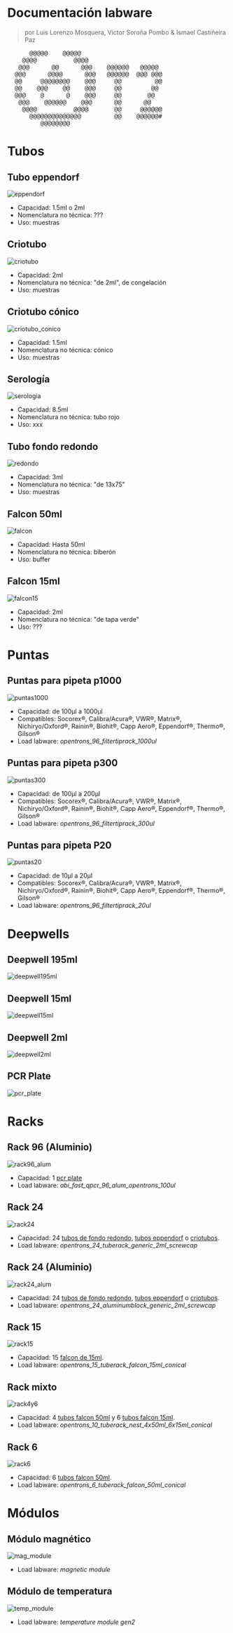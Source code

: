 # Documentación labware
> por Luis Lorenzo Mosquera, Victor Soroña Pombo & Ismael Castiñeira Paz  
<pre>
      @@@@@    @@@@@
    @@@@          @@@@
   @@@      @@      @@@    @@@@@@   @@@@@
  @@@      @@@@      @@@   @@@@@@  @@@ @@@
  @@     @@@@@@@@    @@@     @@         @@
  @@    @@@    @@    @@@     @@        @@
  @@@    @      @    @@@     @@       @@
   @@@    @@@@@@    @@@      @@      @@
    @@@@          @@@@       @@     @@@@@@
      @@@@@@@@@@@@@@         @@    @@@@@@#
         @@@@@@@@
</pre>

# Tubos

<a id="eppendorf"></a>  

## Tubo eppendorf  

![eppendorf](img/labware/eppendorf.jpeg)  

* Capacidad: 1.5ml o 2ml
* Nomenclatura no técnica: ???
* Uso: muestras

<a id="criotubo"></a>  

## Criotubo  

![criotubo](img/labware/criotubo.jpeg)  

* Capacidad: 2ml
* Nomenclatura no técnica: "de 2ml", de congelación
* Uso: muestras

<a id="criotubo_conico"></a>  

## Criotubo cónico 

![criotubo_conico](img/labware/criotubo_conico.jpg)  

* Capacidad: 1.5ml
* Nomenclatura no técnica: cónico
* Uso: muestras

<a id="serologia"></a>  

## Serología 

![serologia](img/labware/serologia.jpg)  

* Capacidad: 8.5ml
* Nomenclatura no técnica: tubo rojo
* Uso: xxx

<a id="f_redondo"></a>  

## Tubo fondo redondo  

![redondo](img/labware/redondo.jpeg)  

* Capacidad: 3ml
* Nomenclatura no técnica: "de 13x75"
* Uso: muestras

<a id="falcon50"></a>  

## Falcon 50ml  

![falcon](img/labware/falcon50.jpeg)  

* Capacidad: Hasta 50ml
* Nomenclatura no técnica: biberón
* Uso: buffer

<a id="falcon15"></a>  

## Falcon 15ml  

![falcon15](img/labware/falcon15.jpg)  

* Capacidad: 2ml
* Nomenclatura no técnica: "de tapa verde"
* Uso: ???

# Puntas

<a id="puntas1000"></a>  

## Puntas para pipeta p1000  

![puntas1000](img/labware/puntas1000.jpeg)  

* Capacidad: de 100µl a 1000µl
* Compatibles: Socorex®, Calibra/Acura®, VWR®, Matrix®, Nichiryo/Oxford®, Rainin®, Biohit®, Capp Aero®, Eppendorf®, Thermo®, Gilson®
* Load labware: *opentrons_96_filtertiprack_1000ul*

<a id="puntas300"></a>  

## Puntas para pipeta p300  

![puntas300](img/labware/puntas300.jpeg)  

* Capacidad: de 100µl a 200µl  
* Compatibles: Socorex®, Calibra/Acura®, VWR®, Matrix®, Nichiryo/Oxford®, Rainin®, Biohit®, Capp Aero®, Eppendorf®, Thermo®, Gilson®
* Load labware: *opentrons_96_filtertiprack_300ul*

<a id="puntas20"></a>  

## Puntas para pipeta P20  

![puntas20](img/labware/puntas20.jpeg)  

* Capacidad: de 10µl a 20µl
* Compatibles: Socorex®, Calibra/Acura®, VWR®, Matrix®, Nichiryo/Oxford®, Rainin®, Biohit®, Capp Aero®, Eppendorf®, Thermo®, Gilson®
* Load labware: *opentrons_96_filtertiprack_20ul*

# Deepwells

<a id="deepwell195ml"></a>

## Deepwell 195ml  

![deepwell195ml](img/labware/deepwell195ml.jpeg)

<a id="deepwell15ml"></a>  

## Deepwell 15ml  

![deepwell15ml](img/labware/deepwell15ml.jpeg)

<a id="deepwell2ml"></a>  

## Deepwell 2ml  

![deepwell2ml](img/labware/deepwell2ml.jpeg)

<a id="pcrplate"></a>

## PCR Plate  

![pcr_plate](img/labware/pcr_plate.jpeg)

# Racks

<a id="rack96_alum"></a>

## Rack 96 (Aluminio)  

![rack96_alum](img/labware/rack96_alum.jpeg)  

* Capacidad: 1 [pcr plate](#pcrplate)  
* Load labware: *abi_fast_qpcr_96_alum_opentrons_100ul*  

<a id="rack24"></a>

## Rack 24  

![rack24](img/labware/rack24.jpeg)  

* Capacidad: 24 [tubos de fondo redondo](#f_redondo), [tubos eppendorf](#eppendorf) o [criotubos](#criotubo).
* Load labware: *opentrons_24_tuberack_generic_2ml_screwcap*

<a id="rack24_alum"></a>

## Rack 24 (Aluminio)  

![rack24_alum](img/labware/rack24_alum.jpeg)  

* Capacidad: 24 [tubos de fondo redondo](#f_redondo), [tubos eppendorf](#eppendorf) o [criotubos](#criotubo).
* Load labware: *opentrons_24_aluminumblock_generic_2ml_screwcap*

<a id="rack15"></a>

## Rack 15  

![rack15](img/labware/rack15.jpeg)  

* Capacidad: 15 [falcon de 15ml](#falcon15).
* Load labware: *opentrons_15_tuberack_falcon_15ml_conical*

<a id="rack4y6"></a>

## Rack mixto  

![rack4y6](img/labware/rack4y6.jpeg)  

* Capacidad: 4 [tubos falcon 50ml](#falcon50) y 6 [tubos falcon 15ml](#falcon15).
* Load labware: *opentrons_10_tuberack_nest_4x50ml_6x15ml_conical*

<a id="rack6"></a>

## Rack 6  

![rack6](img/labware/rack6.jpeg)  

* Capacidad: 6 [tubos falcon 50ml](#falcon50).
* Load labware: *opentrons_6_tuberack_falcon_50ml_conical*

# Módulos

<a id="m_magnetico"></a>

## Módulo magnético  

![mag_module](img/labware/mag_module.jpg)  

* Load labware: *magnetic module*

<a id="m_temperatura"></a>

## Módulo de temperatura  

![temp_module](img/labware/temp_module.jpg)  

* Load labware: *temperature module gen2*
